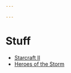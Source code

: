 ```yaml
---

---
```


<h1>Stuff</h1>
<ul> 
   <li><a href="sc2/index.html">Starcraft II</a></li>
   <li><a href="hots/index.html">Heroes of the Storm</a></li>
</ul>
